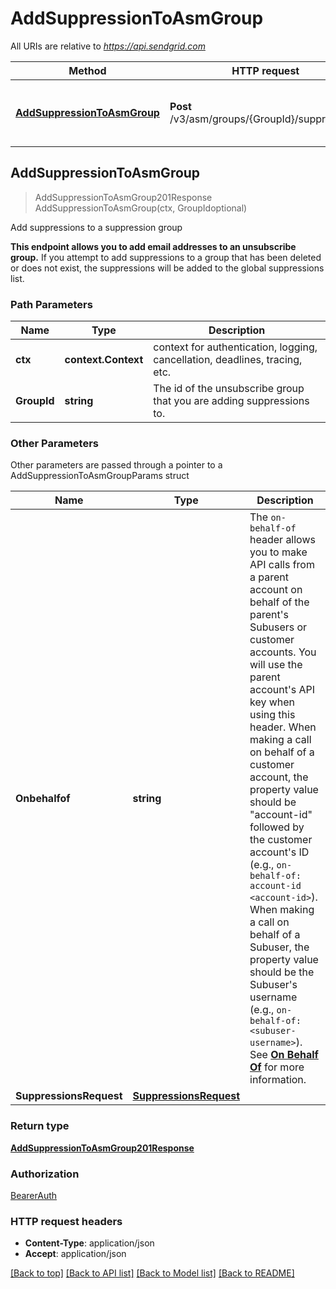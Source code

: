 # AddSuppressionToAsmGroup

All URIs are relative to *https://api.sendgrid.com*

Method | HTTP request | Description
------------- | ------------- | -------------
[**AddSuppressionToAsmGroup**](AddSuppressionToAsmGroup.md#AddSuppressionToAsmGroup) | **Post** /v3/asm/groups/{GroupId}/suppressions | Add suppressions to a suppression group



## AddSuppressionToAsmGroup

> AddSuppressionToAsmGroup201Response AddSuppressionToAsmGroup(ctx, GroupIdoptional)

Add suppressions to a suppression group

**This endpoint allows you to add email addresses to an unsubscribe group.**  If you attempt to add suppressions to a group that has been deleted or does not exist, the suppressions will be added to the global suppressions list.

### Path Parameters


Name | Type | Description
------------- | ------------- | -------------
**ctx** | **context.Context** | context for authentication, logging, cancellation, deadlines, tracing, etc.
**GroupId** | **string** | The id of the unsubscribe group that you are adding suppressions to.

### Other Parameters

Other parameters are passed through a pointer to a AddSuppressionToAsmGroupParams struct


Name | Type | Description
------------- | ------------- | -------------
**Onbehalfof** | **string** | The `on-behalf-of` header allows you to make API calls from a parent account on behalf of the parent's Subusers or customer accounts. You will use the parent account's API key when using this header. When making a call on behalf of a customer account, the property value should be \"account-id\" followed by the customer account's ID (e.g., `on-behalf-of: account-id <account-id>`). When making a call on behalf of a Subuser, the property value should be the Subuser's username (e.g., `on-behalf-of: <subuser-username>`). See [**On Behalf Of**](https://docs.sendgrid.com/api-reference/how-to-use-the-sendgrid-v3-api/on-behalf-of) for more information.
**SuppressionsRequest** | [**SuppressionsRequest**](SuppressionsRequest.md) | 

### Return type

[**AddSuppressionToAsmGroup201Response**](AddSuppressionToAsmGroup201Response.md)

### Authorization

[BearerAuth](../README.md#BearerAuth)

### HTTP request headers

- **Content-Type**: application/json
- **Accept**: application/json

[[Back to top]](#) [[Back to API list]](../README.md#documentation-for-api-endpoints)
[[Back to Model list]](../README.md#documentation-for-models)
[[Back to README]](../README.md)


